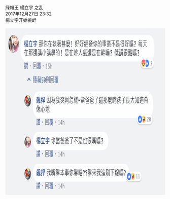 绿帽王 楊立宇 之乱<br>
2017年12月27日 23:32<br>
楊立宇开始挑衅<br><br>
<img width="884" height="526" src=https://raw.githubusercontent.com/3cmFatHome/Gossiping/master/00001/img/0.png>
